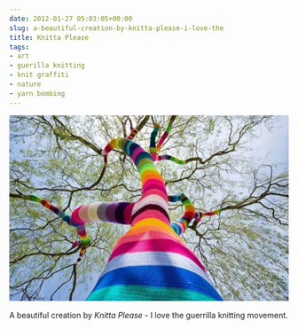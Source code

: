```yaml
---
date: 2012-01-27 05:03:05+00:00
slug: a-beautiful-creation-by-knitta-please-i-love-the
title: Knitta Please
tags:
- art
- guerilla knitting
- knit graffiti
- nature
- yarn bombing
---
```


![](/images/tumblr_lyd9jxvw9a1qg4qsso1_1280.jpg)

A beautiful creation by _Knitta Please_ - I love the guerrilla knitting movement.

